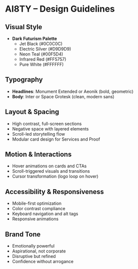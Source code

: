 # AI8TY – Design Guidelines

## Visual Style

- **Dark Futurism Palette**
  - Jet Black (#0C0C0C)
  - Electric Silver (#D9D9D9)
  - Neon Teal (#00F5D4)
  - Infrared Red (#FF5757)
  - Pure White (#FFFFFF)

## Typography

- **Headlines**: Monument Extended or Aeonik (bold, geometric)
- **Body**: Inter or Space Grotesk (clean, modern sans)

## Layout & Spacing

- High contrast, full-screen sections
- Negative space with layered elements
- Scroll-led storytelling flow
- Modular card design for Services and Proof

## Motion & Interactions

- Hover animations on cards and CTAs
- Scroll-triggered visuals and transitions
- Cursor transformation (logo loop on hover)

## Accessibility & Responsiveness

- Mobile-first optimization
- Color contrast compliance
- Keyboard navigation and alt tags
- Responsive animations

## Brand Tone

- Emotionally powerful
- Aspirational, not corporate
- Disruptive but refined
- Confidence without arrogance
